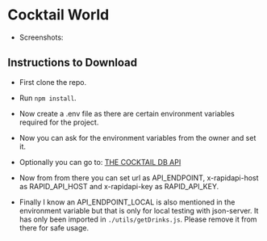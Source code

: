 # Cocktail World

- Screenshots:

[](https://github.com/Ankan002/cocktail-world/blob/main/screenshots/Home.jpeg)

[](./screenshots/Product.jpeg "Product Page")

## Instructions to Download

- First clone the repo.

- Run ```npm install```.

- Now create a .env file as there are certain environment variables required for the project.

- Now you can ask for the environment variables from the owner and set it.

- Optionally you can go to: [THE COCKTAIL DB API](https://rapidapi.com/thecocktaildb/api/the-cocktail-db)

- Now from from there you can set url as API_ENDPOINT, x-rapidapi-host as RAPID_API_HOST and x-rapidapi-key as RAPID_API_KEY.

- Finally I know an API_ENDPOINT_LOCAL is also mentioned in the environment variable but that is only for local testing with json-server. It has only been imported in ```./utils/getDrinks.js```. Please remove it from there for safe usage.
